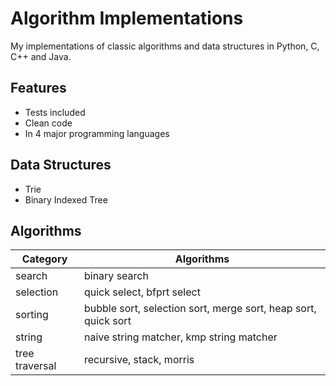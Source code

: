 # Algorithm Implementations
My implementations of classic algorithms and data structures in Python, C, C++ and Java. 

## Features
* Tests included
* Clean code
* In 4 major programming languages

## Data Structures
* Trie
* Binary Indexed Tree

## Algorithms
| Category | Algorithms |
|----------|------------|
| search   | binary search |
| selection| quick select, bfprt select |
| sorting  | bubble sort, selection sort, merge sort, heap sort, quick sort |
| string   | naive string matcher, kmp string matcher |
| tree traversal | recursive, stack, morris |
